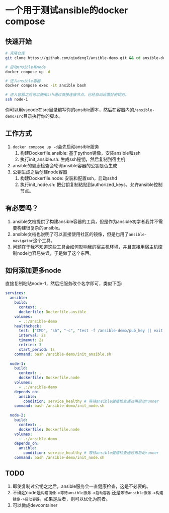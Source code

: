 # 一个用于测试ansible的docker compose

## 快速开始
```bash
# 克隆仓库
git clone https://github.com/qiudeng7/ansible-demo.git && cd ansible-demo

# 启动ansible和node
docker compose up -d

# 进入ansible容器
docker compose exec -it ansible bash

# 进入容器之后可以使用ssh通过直接连接节点，已经自动设置好密钥对。 
ssh node-1
```

你可以用vscode在src目录编写你的ansible脚本，然后在容器内的`/ansible-demo/src`目录执行你的脚本。

## 工作方式
1. `docker compose up -d`会先启动ansible服务
   1. 构建Dockerfile.ansible: 基于python镜像，安装ansible和ssh
   2. 执行init_ansible.sh: 生成ssh秘钥，然后复制到宿主机
2. ansible的健康检查会轮询ansible容器的公钥是否生成
3. 公钥生成之后创建node容器
   1. 构建Dockerfile.node: 安装和配置ssh，启动sshd
   2. 执行init_node.sh: 把公钥复制粘贴到authorized_keys，允许ansible控制节点。

## 有必要吗？
1. ansible文档提供了构建ansible容器的工具，但是作为ansible初学者我并不需要构建很复杂的ansible。
2. ansible文档也说明了可以直接使用社区的镜像，但是也用了`ansible-navigator`这个工具。
3. 问题在于我不知道这些工具会如何影响我的宿主机环境，并且直接用宿主机控制node也容易失误，于是做了这个东西。

## 如何添加更多node
直接复制粘贴node-1，然后把服务改个名字即可，类似下面:
```yaml 
services:
  ansible:
    build:
      context: .
      dockerfile: Dockerfile.ansible
    volumes:
      - .:/ansible-demo
    healthcheck:
      test: ["CMD", "sh", "-c", "test -f /ansible-demo/pub_key || exit 1"]
      interval: 2s
      timeout: 2s
      retries: 3
      start_period: 1s
    command: bash /ansible-demo/init_ansible.sh
  
  node-1:
    build:
      context: .
      dockerfile: Dockerfile.node
    volumes:
      - .:/ansible-demo
    depends_on: 
      ansible:
        condition: service_healthy # 等待ansible健康检查通过再启动runner
    command: bash /ansible-demo/init_node.sh
  
  node-2:
    build:
      context: .
      dockerfile: Dockerfile.node
    volumes:
      - .:/ansible-demo
    depends_on: 
      ansible:
        condition: service_healthy # 等待ansible健康检查通过再启动runner
    command: bash /ansible-demo/init_node.sh
```


## TODO
1. 即使复制过公钥之之后，ansible服务会一直健康检查，这是不必要的。
2. 不确定node是`构建镜像->等待ansible服务->启动容器` 还是`等待ansible服务->构建镜像->启动容器`，如果是后者，则可以优化为前者。
3. 可以做成devcontainer